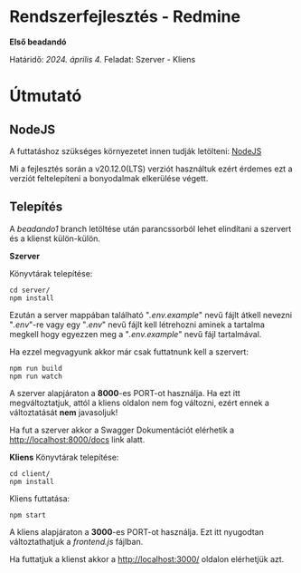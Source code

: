 
# Rendszerfejlesztés - Redmine

**Első beadandó**

Határidő: *2024. április 4.*
Feladat: Szerver - Kliens
  

# Útmutató

## NodeJS

A futtatáshoz szükséges környezetet innen tudják letölteni: [NodeJS](https://nodejs.org/en/download)

  

Mi a fejlesztés során a v20.12.0(LTS) verziót használtuk ezért érdemes ezt a verziót feltelepíteni a bonyodalmak elkerülése végett.

  

## Telepítés

A *beadando1* branch letöltése után parancssorból lehet elindítani a szervert és a klienst külön-külön.

**Szerver**

Könyvtárak telepítése:
```
cd server/
npm install
```

Ezután a server mappában található "*.env.example*" nevű fájlt átkell nevezni "*.env*"-re vagy egy "*.env*" nevű fájlt kell létrehozni aminek a tartalma megkell hogy egyezzen meg a "*.env.example*" nevű fájl tartalmával.

  

Ha ezzel megvagyunk akkor már csak futtatnunk kell a szervert:

```
npm run build
npm run watch
```

A szerver alapjáraton a **8000**-es PORT-ot használja. Ha ezt itt megváltoztatjuk, attól a kliens oldalon nem fog változni, ezért ennek a változtatását **nem** javasoljuk!

 
Ha fut a szerver akkor a Swagger Dokumentációt elérhetik a [http://localhost:8000/docs](http://localhost:8000/docs) link alatt.

  

**Kliens**
Könyvtárak telepítése:
```
cd client/
npm install
```

Kliens futtatása:
```
npm start
```

A kliens alapjáraton a **3000**-es PORT-ot használja. Ezt itt nyugodtan változtathatjuk a *frontend.js* fájlban.

Ha futtatjuk a klienst akkor a [http://localhost:3000/](http://localhost:3000/) oldalon elérhetjük azt.